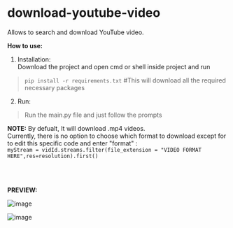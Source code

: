 # download-youtube-video
Allows to search and download YouTube video.

**How to use:**  
1. Installation:  
   Download the project and open cmd or shell inside project and run  
  >`pip install -r requirements.txt` #This will download all the required necessary packages  
    
2. Run:  
  >Run the main.py file and just follow the prompts
   
 **NOTE:** By defualt, It will download .mp4 videos.  
          Currently, there is no option to choose which format to download except for to edit this specific code and enter "format" :  
          `myStream = vidId.streams.filter(file_extension = "VIDEO FORMAT HERE",res=resolution).first()`
    
<br />
<br />

**PREVIEW:**   

![image](https://user-images.githubusercontent.com/98334833/208941422-2c886936-2fc3-47d0-9803-93eacc5aebb5.png)

![image](https://user-images.githubusercontent.com/98334833/208941644-06b410d0-f780-459b-a9f2-190ff9d63731.png)


